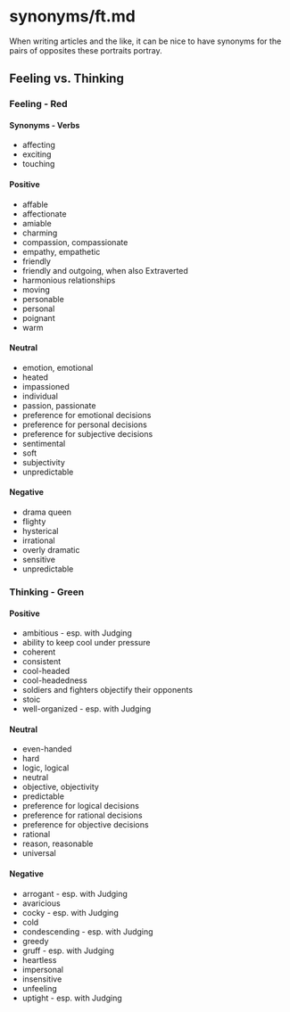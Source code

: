 
# synonyms/ft.md

When writing articles and the like, it can be nice to have synonyms for the pairs of opposites
these portraits portray.


## Feeling vs. Thinking

### Feeling - Red

#### Synonyms - Verbs
- affecting
- exciting
- touching

#### Positive
- affable
- affectionate
- amiable
- charming
- compassion, compassionate
- empathy, empathetic
- friendly
- friendly and outgoing, when also Extraverted
- harmonious relationships
- moving
- personable
- personal
- poignant
- warm

#### Neutral
- emotion, emotional
- heated
- impassioned
- individual
- passion, passionate
- preference for emotional decisions
- preference for personal decisions
- preference for subjective decisions
- sentimental
- soft
- subjectivity
- unpredictable

#### Negative
- drama queen
- flighty
- hysterical
- irrational
- overly dramatic
- sensitive
- unpredictable


### Thinking - Green

#### Positive
- ambitious - esp. with Judging
- ability to keep cool under pressure
- coherent
- consistent
- cool-headed
- cool-headedness
- soldiers and fighters objectify their opponents
- stoic
- well-organized - esp. with Judging

#### Neutral
- even-handed
- hard
- logic, logical
- neutral
- objective, objectivity
- predictable
- preference for logical decisions
- preference for rational decisions
- preference for objective decisions
- rational
- reason, reasonable
- universal

#### Negative
- arrogant - esp. with Judging
- avaricious
- cocky - esp. with Judging
- cold
- condescending - esp. with Judging
- greedy
- gruff - esp. with Judging
- heartless
- impersonal
- insensitive
- unfeeling
- uptight - esp. with Judging

